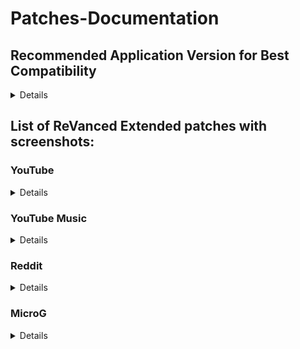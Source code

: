 # Patches-Documentation

## Recommended Application Version for Best Compatibility
<details>
  
#### YouTube:
```
18.25.40
```
```
18.24.37
```
```
18.23.36
```
```
18.22.37
```
```
18.21.35
```
```
18.20.39
```
#### YouTube Music:
```
all
```
#### Reddit:
```
2023.16.1
```
#### MicroG:
```
all
```
</details>

## List of ReVanced Extended patches with screenshots:

### YouTube
<details>

| Patch | Description | Related Screenshots |
|:--------:|:--------------:|:-----------------:|
| `add-splash-animation` | Adds splash animation, which was removed in YT v18.19.36+. This patch won't work with the `custom-branding-icon` patches. | [Screenshots](https://imgur.com/a/Ls6167p) |
| `bypass-ambient-mode-restrictions` | Allows ambient mode to be on while battery saver mode is enabled. | [Screenshots](https://imgur.com/a/qjNlGP3) |
| `change-homepage` | Defaults to subscription tab instead of home when the app opens. | [Screenshots](https://imgur.com/a/Xxeq0XD) |
| `custom-branding-icon-mmt` | Changes the app launcher icon to MMT. | [Screenshots](https://imgur.com/1h94NCw) |
| `custom-branding-icon-revancify-blue` | Changes the app launcher icon to Revancify Blue. | [Screenshots](https://imgur.com/EjJOlYq) |
| `custom-branding-icon-revancify-red` | Changes the app launcher icon to Revancify Red. | [Screenshots](https://imgur.com/BPgRMHt) |
| `custom-branding-youtube-name` | Rename the app to the name specified in the options.json file. (Default: ReVanced Extended) | [Screenshots](https://imgur.com/a/uYAWf65) |
| `custom-double-tap-length` | Add custom 'double-tap to seek' values that are specified in the options.json file. | [Screenshots](https://imgur.com/a/S1fyX9A) |
| `custom-package-name` | Uses the package name specified in the options.json file for the non-root build. | [Screenshots](https://imgur.com/a/DY0EMNI) |
| `custom-seekbar-color` | Change seekbar color in video player and video thumbnails. | [Screenshots](https://imgur.com/a/wUBZNdH) |
| `custom-video-speed` | Adds custom video speed options. | [Screenshots](https://imgur.com/a/7dE1QiH) |
| `default-video-quality` | Adds ability to set default video quality settings. | [Screenshots](https://imgur.com/a/hqY3SiN) |
| `default-video-speed` | Adds ability to set default video speed settings. | [Screenshots](https://imgur.com/a/x1YmkfG) |
| `disable-auto-captions` | Disables forced auto-captions. | [Screenshots](https://imgur.com/a/rYqTjk1) |
| `disable-haptic-feedback` | Adds options to disable haptic feedback. | [Screenshots](https://imgur.com/a/c0og6Ay) |
| `disable-hdr-video` | Disable HDR video. | [Screenshots](https://imgur.com/a/pbVp2g3) |
| `disable-landscape-mode` | Disable landscape mode when entering fullscreen. | [Screenshots](https://imgur.com/a/tJiXrmf) |
| `disable-quic-protocol` | Disable CronetEngine's QUIC protocol. | [Screenshots](https://imgur.com/a/CPNzSFq) |
| `disable-startup-shorts-player` | Disables Shorts from resuming when launching YouTube. | [Screenshots](https://imgur.com/a/GmsP5oK) |
| `enable-compact-controls-overlay` | Enables a compact control overlay in fullscreen. | [Screenshots](https://imgur.com/a/gVc4uMQ) |
| `enable-debug-logging` | Adds debugging options. | [Screenshots](https://imgur.com/a/7mNOSsa) |
| `enable-external-browser` | Opens URLs outside the app in an external browser. | [Screenshots](https://imgur.com/a/Nm2mvzd) |
| `enable-minimized-playback` | Enables picture-in-picture and background playback. | [Screenshots](https://imgur.com/a/ET3HcEx) |
| `enable-new-comment-popup-panels` | Enables a new type of comment popup panel in the Shorts player. | [Screenshots](https://imgur.com/a/0UZlccZ) |
| `enable-new-splash-animation` | Enables a new type of splash animation on Android 12+ devices. | [Screenshots](https://imgur.com/a/dtLaOYP) |
| `enable-new-thumbnail-preview` | Enables a new type of seek preview. | [Screenshots](https://imgur.com/a/lv2AxVP) |
| `enable-old-quality-layout` | Enables the original quality flyout menu. | [Screenshots](https://imgur.com/a/v7HyezL) |
| `enable-open-links-directly` | Skips over redirection URLs to external links. | [Screenshots](https://imgur.com/a/lMJqViC) |
| `enable-seekbar-tapping` | Enables tap-to-seek on the seekbar of the video player. | [Screenshots](https://imgur.com/a/PtA0tb3) |
| `enable-tablet-mini-player` | Enables the tablet mini-player layout. | [Screenshots](https://imgur.com/a/mLjsifI) |
| `enable-tablet-navigation-bar` | Enables the tablet navigation bar layout. | [Screenshots](https://imgur.com/a/KUi3w7f) |
| `enable-timestamps-speed` | Adds the current video speed in brackets next to the current time. | [Screenshots](https://imgur.com/a/QZoeBfT) |
| `enable-wide-search-bar` | Replaces the search icon with a wide search bar. This will hide the YouTube logo when active. | [Screenshots](https://imgur.com/a/wG3Mx3S) |
| `force-hide-player-button-background` | Remove the dark circle surrounding the pause/play button and the next and previous buttons/arrows. | [Screenshots](https://imgur.com/a/4nejeVc) |
| `force-opus-codec` | Forces the opus codec for audios. | [Screenshots](https://imgur.com/a/coCGCKS) |
| `force-premium-heading` | Forces the YouTube premium logo on the homepage. | [Screenshots](https://imgur.com/a/wcuugDV) |
| `force-vp9-codec` | Forces the VP9 codec for videos. | [Screenshots](https://imgur.com/a/Rl0u1Z4) |
| `header-switch` | Add switch to change the YouTube logo on the homepage. | [Screenshots](https://imgur.com/a/bPFJif1) |
| `hide-account-menu` | Allows you to hide account menu elements. | [Screenshots](https://imgur.com/a/MCvbnQu) |
| `hide-auto-player-popup-panels` | Hides automatic popup panels when opening a playlist/livestream. | [Screenshots](https://imgur.com/a/R3BHdAn) |
| `hide-autoplay-button` | Hides the autoplay toggle in the video player. | [Screenshots](https://imgur.com/a/9S3NUVx) |
| `hide-autoplay-preview` | Hides the autoplay preview container in fullscreen. | [Screenshots](https://imgur.com/a/OhxdFY9) |
| `hide-button-container` | Adds options to hide action buttons under a video (like, clip, remix, etc). | [Screenshots](https://imgur.com/a/pB2DkdJ) |
| `hide-captions-button` | Hides the captions button in the video player. | [Screenshots](https://imgur.com/a/iKc0ARk) |
| `hide-cast-button` | Hides the cast button in the video player. | [Screenshots](https://imgur.com/a/WNwI6Ve) |
| `hide-category-bar` | Hides the category bar at the top of feeds. | [Screenshots](https://imgur.com/a/P7H2Edn) |
| `hide-channel-avatar-section` | Hides the channel avatar section in the subscription tab. | [Screenshots](https://imgur.com/a/e0bU6sz) |
| `hide-channel-watermark` | Hides the creator watermarks on videos. | [Screenshots](https://imgur.com/a/Hlj6967) |
| `hide-collapse-button` | Hides the collapse button in the video player. | [Screenshots](https://imgur.com/a/bI1Fuoh) |
| `hide-comment-component` | Adds options to hide components related to comments. | [Screenshots](https://imgur.com/a/hTXpbSV) |
| `hide-crowdfunding-box` | Hides the crowdfunding box between the player and video description. | [Screenshots](https://imgur.com/a/WJlGhpq) |
| `hide-description-components` | Hides video description components. | [Screenshots](https://imgur.com/a/xhIJoD6) |
| `hide-double-tap-overlay-filter` | Prevents the screen from darkening when double-tapping. | [Screenshots](https://imgur.com/a/ualcmms) |
| `hide-email-address` | Hides the email address and handle in the account menu and switcher. | [Screenshots](https://imgur.com/a/MfWO2Rr) |
| `hide-endscreen-cards` | Hides the suggested video cards at the end of a video in fullscreen. | [Screenshots](https://imgur.com/a/50psTcB) |
| `hide-endscreen-overlay` | Hides endscreen overlay when swiping up while in fullscreen and at the end of videos. | [Screenshots](https://imgur.com/a/t8x32O6) |
| `hide-feed-flyout-panel` | Hides feed flyout panel components. | [Screenshots](https://imgur.com/a/nf1UPHc) |
| `hide-filmstrip-overlay` | Hides the filmstrip overlay when holding down on the seekbar. | [Screenshots](https://imgur.com/a/0f2sH10) |
| `hide-floating-microphone` | Hides the floating microphone button above the keyboard. | [Screenshots](https://imgur.com/a/PX54fRG) |
| `hide-fullscreen-panels` | Hides the video title and quick actions in fullscreen. And prevents the description, comments, live chat, and playlist panels from showing while in fullscreen. | [Screenshots](https://imgur.com/a/5e2Lxrx) |
| `hide-general-ads` | Removes ads in feeds and other areas. | [Screenshots](https://imgur.com/a/UfuiO7s) |
| `hide-info-cards` | Hides info-cards in videos. | [Screenshots](https://imgur.com/a/yKKXVDP) |
| `hide-layout-components` | Hides general layout components. | [Screenshots](https://imgur.com/a/5BP009b) |
| `hide-load-more-button` | Hides the button under videos that loads similar videos. | [Screenshots](https://imgur.com/a/jihDei9) |
| `hide-mix-playlists` | Hides mix playlists from the home feed and video player. | [Screenshots](https://imgur.com/a/hzpefwO) |
| `hide-music-button` | Hides the YouTube Music button in the video player. | [Screenshots](https://imgur.com/a/KYu3bMj) |
| `hide-navigation-buttons` | Adds options to hide or change navigation buttons. | [Screenshots](https://imgur.com/a/TEHIhKt) |
| `hide-navigation-label` | Hides the labels under the navigation buttons. | [Screenshots](https://imgur.com/a/TzHnK8l) |
| `hide-pip-notification` | Disable the PiP notification when you first launch PiP mode. | [Screenshots](https://imgur.com/a/ZEPIdOW) |
| `hide-player-button-background` | Remove the dark circle surrounding the pause/play button and the next and previous buttons/arrows. | [Screenshots](https://imgur.com/a/7l2ExDA) |
| `hide-player-flyout-panel` | Adds options to hide player flyout panel components. | [Screenshots](https://imgur.com/a/ZYc7wRe) |
| `hide-player-overlay-filter` | Prevent the player from darkening when you tap to reveal the player controls. | [Screenshots](https://imgur.com/a/U6bQxcM) |
| `hide-previous-next-button` | Hides the previous and next buttons from the player controls. | [Screenshots](https://imgur.com/a/WNp9p4t) |
| `hide-quick-actions` | Adds options to hide the quick action buttons beneath the seekbar while in fullscreen. | [Screenshots](https://imgur.com/a/PADAsaL) |
| `hide-seek-message` | Hides the 'Slide left or right to seek' message container. | [Screenshots](https://imgur.com/a/rQyBYg5) |
| `hide-seekbar` | Hides the seekbar in the video player and video thumbnails. | [Screenshots](https://imgur.com/a/qkVEocI) |
| `hide-shorts-component` | Adds options to hide Shorts in feeds and Shorts components. | [Screenshots](https://imgur.com/a/qbJO6yf) |
| `hide-snack-bar` | Hides snack bar popups. | [Screenshots](https://imgur.com/a/VBkD9LN) |
| `hide-speed-overlay` | Hides speed overlay when holding down in the player. | [Screenshots](https://imgur.com/a/mQ9uXn7) |
| `hide-suggested-actions` | Hides the suggested actions bar inside the player. | [Screenshots](https://imgur.com/a/CQ1gJS7) |
| `hide-suggestions-shelf` | Hides the suggestions shelves in feeds. | [Screenshots](https://imgur.com/a/mPOKZru) |
| `hide-time-stamp` | Hides timestamp in the video player. | [Screenshots](https://imgur.com/a/9TxGuEE) |
| `hide-tooltip-content` | Hides the tooltip box that appears on first install. | [Screenshots](https://imgur.com/a/OAZ30Z5) |
| `hide-trending-searches` | Hides trending searches in the search bar. | [Screenshots](https://imgur.com/a/1VjVi3A) |
| `hide-video-ads` | Removes ads in the video player. | [Screenshots](https://imgur.com/a/Shr7JuB) |
| `language-switch` | Adds language switch toggle. | [Screenshots](https://imgur.com/a/ERg1coh) |
| `layout-switch` | Adds the option to switch between tablet and phone layouts. | [Screenshots](https://imgur.com/a/16YQCJj) |
| `materialyou` | Applies the MaterialYou theme for Android 12+. | [Screenshots](https://imgur.com/a/CzspOyn) |
| `microg-support` | Allows the app to run without root using MicroG and under a different package name. | [Screenshots](https://imgur.com/a/HDh7OiC) |
| `optimize-resource` | Removes duplicate resources to reduce file size. | [Screenshots](https://imgur.com/a/n4KuROD) |
| `overlay-buttons` | Adds overlay buttons to the player (download, speed controls, amd copy link). | [Screenshots](https://imgur.com/a/U6JexYB) |
| `return-youtube-dislike` | Shows the dislike count of videos using the Return YouTube Dislike API. | [Screenshots](https://imgur.com/a/mWj0eoj) |
| `settings` | Applies mandatory patches to implement ReVanced settings into the application. | [Screenshots](https://imgur.com/a/qZJN1p0) |
| `sponsorblock` | Integrates SponsorBlock, which allows skipping undesired video segments, such as sponsored content. | [Screenshots](https://imgur.com/a/N7Z0CjM) |
| `spoof-app-version` | Adds the ability to trick YouTube into thinking you are using a different app version. Useful if you want the old YouTube UI. | [Screenshots](https://imgur.com/a/x5E6fF0) |
| `swipe-controls` | Adds volume and brightness swipe controls. | [Screenshots](https://imgur.com/a/76uY3A9) |
| `theme` | Change the app's theme to the values specified in options.json file (Default: Amoled black). | [Screenshots](https://imgur.com/a/4gsDQJS) |
| `translations` | Add Crowdin translations for YouTube. | [Screenshots](https://imgur.com/a/R7Q1k2h) |
</details>

### YouTube Music
<details>

| Patch | Description | Related Screenshots |
|:--------:|:--------------:|:-----------------:|
| `amoled` | Applies an amoled black theme to flyout panels. | [Screenshots](https://imgur.com/a/PXnpWqK) |
| `background-play` | Enables background playback. | [Screenshots](https://imgur.com/a/gZki03j) |
| `bitrate-default-value` | Set the audio quality to 'Always High' when you first install the app. | [Screenshots](https://imgur.com/a/sL2k1m4) |
| `certificate-spoof` | Spoofs the YouTube Music certificate for Android Auto. | [Screenshots](https://imgur.com/a/wYqUq6J) |
| `custom-branding-icon-mmt` | Changes the app launcher icon to MMT. | [Screenshots](https://imgur.com/K96jJ52) |
| `custom-branding-icon-revancify-blue` | Changes the app launcher icon to Revancify Blue. | [Screenshots](https://imgur.com/1ijcyHr) |
| `custom-branding-icon-revancify-red` | Changes the app launcher icon to Revancify Red. | [Screenshots](https://imgur.com/wwUsmiW) |
| `custom-branding-music-name` | Rename the app to the name specified in the options.json file. | [Screenshots](https://imgur.com/a/ExSTD82) |
| `custom-package-name` | Uses the package name specified in the options.json file for the non-root build. | [Screenshots](https://imgur.com/a/99sBIlq) |
| `disable-auto-captions` | Disables forced auto captions. | [Screenshots](https://imgur.com/a/4PKAy9o) |
| `enable-black-navigation-bar` | Sets the navigation bar color to black. | [Screenshots](https://imgur.com/a/UK1YGZP) |
| `enable-color-match-player` | Matches the color of the mini player and the fullscreen player. | [Screenshots](https://imgur.com/a/F5mib6W) |
| `enable-compact-dialog` | Enable compact flyout on phone layouts. | [Screenshots](https://imgur.com/a/NstyglG) |
| `enable-custom-filter` | Adds a custom filter to hide specified layout components. | [Screenshots](https://imgur.com/a/U308EWB) |
| `enable-debug-logging` | Adds debugging options. | [Screenshots](https://imgur.com/a/sqPwaM7) |
| `enable-dismiss-queue` | Adds 'Dismiss queue' option to flyout menu. (YT Music v6.04.51+) | [Screenshots](https://imgur.com/a/12LYPAi) |
| `enable-force-minimized-player` | Keep player minimized even after switching tracks. | [Screenshots](https://imgur.com/a/lqAV44p) |
| `enable-force-shuffle` | Keeps shuffle enabled even after switching tracks. | [Screenshots](https://imgur.com/a/DWElbFu) |
| `enable-landscape-mode` | Enables entry into landscape mode by screen rotation on the phone. | [Screenshots](https://imgur.com/a/1ZUpMZg) |
| `enable-minimized-playback` | Enables minimized playback on Kids music. | [Screenshots](https://imgur.com/a/6uOVWJp) |
| `enable-new-layout` | Enables new player layouts. (YT Music v5.47.51+) | [Screenshots](https://imgur.com/a/LkvqOKO) |
| `enable-old-style-miniplayer` | Return the mini-player to old style. (for YT Music v5.55.53+) | [Screenshots](https://imgur.com/a/jH46Cvo) |
| `enable-opus-codec` | Enable opus codec when playing audio. | [Screenshots](https://imgur.com/a/uRdhxbI) |
| `enable-sleep-timer` | Adds a sleep timer option to flyout menu. | [Screenshots](https://imgur.com/a/cwEWZQi) |
| `enable-zen-mode` | Adds a grey tint to the video player to reduce eye strain. | [Screenshots](https://imgur.com/a/KX7jYRi) |
| `exclusive-audio-playback` | Enables the option to play music without video. | [Screenshots](https://imgur.com/a/WdZHw3M) |
| `hide-button-shelf` | Hides the category shelf from homepage and explorer. | [Screenshots](https://imgur.com/a/h0408Yl) |
| `hide-carousel-shelf` | Hides the carousel shelf from the homepage and explore tab. | [Screenshots](https://imgur.com/a/RkAIZkF) |
| `hide-cast-button` | Hides the cast button in the video player and mini-player. | [Screenshots](https://imgur.com/a/NRNKGQG) |
| `hide-category-bar` | Hides the music category bar at the top of the homepage. | [Screenshots](https://imgur.com/a/dCWHZmu) |
| `hide-get-premium` | Removes all "Get Premium" evidences from the avatar menu. | [Screenshots](https://imgur.com/a/xUfdCHx) |
| `hide-music-ads` | Hides ads before playing music. | [Screenshots](https://imgur.com/a/HCIlRvI) |
| `hide-navigation-label` | Hide navigation button labels. | [Screenshots](https://imgur.com/a/G9YE9kY) |
| `hide-new-playlist-button` | Hide the New Playlist button in the Library tab. | [Screenshots](https://imgur.com/a/RaANMid) |
| `hide-playlist-card` | Hides the suggested playlist card from the homepage. | [Screenshots](https://imgur.com/a/W6pxiuQ) |
| `hide-taste-builder` | Hides the 'Tell us which artists you like" card from homepage. | [Screenshots](https://imgur.com/a/vLXUsph) |
| `hide-upgrade-button` | Hides upgrade button from navigation bar and upgrade banner from the homepage. | [Screenshots](https://imgur.com/a/JMuhsrX) |
| `microg-support` | Allows the app to run without root using MicroG and under a different package name. | [Screenshots](https://imgur.com/a/HDh7OiC) |
| `optimize-resource` | Remove unnecessary resources to reduce file size. | [Missing]() |
| `remember-video-quality` | Remember the video quality whenever you change it. | [Screenshots](https://imgur.com/a/olwfVCf) |
| `settings` | Adds settings for ReVanced Extended to YouTube Music. | [Screenshots](https://imgur.com/a/prYgamZ) |
| `share-button-hook` | Adds the option to make the 'Share' button function as an external download button. | [Screenshots](https://imgur.com/a/HrtxSlV) |
| `spoof-app-version` | Spoof the YouTube Music client version. Allows Canadian users to bypass the Radio-only restriction. | [Screenshots](https://imgur.com/a/oJ1Y60L) |
| `translations` | Add Crowdin translations for YouTube Music. | [Screenshots](https://imgur.com/a/tVIibVh) |
</details>

### Reddit
<details>

| Patch | Description | Related Screenshots |
|:--------:|:--------------:|:-----------------:|
| `disable-screenshot-popup` | Disables the popup that shows up when taking a screenshot. | [Screenshots](https://imgur.com/a/ccxzHAN) |
| `hide-ads` | Removes ads from Reddit. | [Screenshots](https://imgur.com/a/GEjAUeR) |
| `hide-discover-button` | Hides the discover button from the navigation bar. | [Screenshots](https://imgur.com/a/pYT2oYn) |
| `open-links-directly` | Skips over redirection URLs to external links. | [Screenshots](https://imgur.com/a/0JCLGCl) |
| `open-links-externally` | Open links outside of the app directly in your browser. | [Screenshots](https://imgur.com/a/OV2x6hs) |
| `premium-icon-reddit` | Unlocks premium Reddit app icons. | [Screenshots](https://imgur.com/a/k9Uuebh) |
| `reddit-settings` | Adds ReVanced settings to Reddit. | [Screenshots](https://imgur.com/a/wYCkX7k) |
| `sanitize-sharing-links` | Removes (tracking) query parameters from the URLs when sharing links. | [Screenshots](https://imgur.com/a/cnNTs3d) |
</details>

### MicroG
<details>

| 💊 Patch | 📜 Description | 🏹 Target Version |
|:--------:|:--------------:|:-----------------:|
| `custom-branding-microg-name` | Renames the app to the name specified in options.json file. | [Screenshots](https://imgur.com/a/crVABax) |
| `custom-branding-microg-revancify-blue` | Changes the app launcher icon to Revancify Blue. | [Screenshots](https://imgur.com/IpJTvRM) |
| `custom-branding-microg-revancify-red` | Changes the app launcher icon to Revancify Red. | [Screenshots](https://imgur.com/DH5OfGs) |
| `hide-icon-from-launcher` | Hides the app icon from the launcher. | [Screenshots](https://imgur.com/a/vNaz55n) |
</details>
